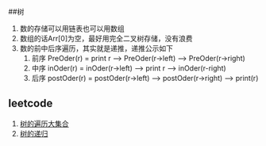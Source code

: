 ##树
1. 数的存储可以用链表也可以用数组
2. 数组的话Arr[0]为空，最好用完全二叉树存储，没有浪费
3. 数的前中后序遍历，其实就是递推，递推公示如下
   1. 前序 PreOder(r) = print r --> PreOder(r->left) --> PreOder(r->right)
   2. 中序 inOder(r) = inOder(r->left) --> print r --> inOder(r-right)
   3. 后序 postOder(r) = postOder(r->left) --> postOder(r->right) --> print(r)

## leetcode
1. [树的遍历大集合](https://leetcode-cn.com/problems/n-ary-tree-preorder-traversal/solution/yi-tao-quan-fa-shua-diao-nge-bian-li-shu-de-wen--3/)
2. [树的递归](https://leetcode-cn.com/problems/n-ary-tree-preorder-traversal/solution/che-di-chi-tou-qian-zhong-hou-xu-di-gui-fa-di-gui-/)